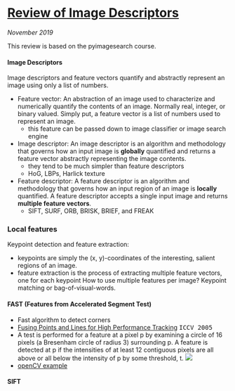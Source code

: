 # [Review of Image Descriptors](paper_notes/review_image_descriptors.md)

_November 2019_

This review is based on the pyimagesearch course.

#### Image Descriptors
Image descriptors and feature vectors quantify and abstractly represent an image using only a list of numbers.

- Feature vector: An abstraction of an image used to characterize and numerically quantify the contents of an image. Normally real, integer, or binary valued. Simply put, a feature vector is a list of numbers used to represent an image.
	- this feature can be passed down to image classifier or image search engine
- Image descriptor: An image descriptor is an algorithm and methodology that governs how an input image is **globally** quantified and returns a feature vector abstractly representing the image contents.
	- they tend to be much simpler than feature descriptors
	- HoG, LBPs, Harlick texture
- Feature descriptor: A feature descriptor is an algorithm and methodology that governs how an input region of an image is **locally** quantified. A feature descriptor accepts a single input image and returns **multiple feature vectors**.
	- SIFT, SURF, ORB, BRISK, BRIEF, and FREAK
	
### Local features
Keypoint detection and feature extraction: 
- keypoints are simply the (x, y)-coordinates of the interesting, salient regions of an image.
- feature extraction is the process of extracting multiple feature vectors, one for each keypoint
How to use multiple features per image? Keypoint matching or bag-of-visual-words.
	
#### FAST (Features from Accelerated Segment Test)
- Fast algorithm to detect corners
- [Fusing Points and Lines for High Performance Tracking](https://gurus.pyimagesearch.com/wp-content/uploads/2015/06/rosten_2005.pdf) <kbd>ICCV 2005</kbd>
- A test is performed for a feature at a pixel p by examining a circle of 16 pixels (a Bresenham circle of radius 3) surrounding p. A feature is detected at p if the intensities of at least 12 contiguous pixels are all above or all below the intensity of p by some threshold, t.
![](https://docs.opencv.org/3.4/fast_speedtest.jpg)
- [openCV example](https://docs.opencv.org/3.1.0/df/d0c/tutorial_py_fast.html#gsc.tab=0)

#### SIFT